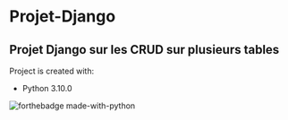 # Projet-Django

## Projet Django sur les CRUD sur plusieurs tables









Project is created with:
* Python 3.10.0

![forthebadge made-with-python](https://forthebadge.com/images/badges/made-with-python.svg)
